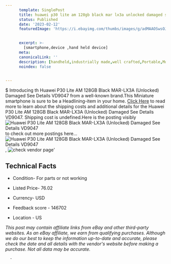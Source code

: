 ```yaml
---
      template: SinglePost
      title: huawei p30 lite am 128gb black mar lx3a unlocked damaged see details vd9047
      status: Published
      date: '2023-02-12'
      featuredImage: 'https://i.ebayimg.com/thumbs/images/g/adMAAOSwsOJjYdgn/s-l225.jpg'
       

      excerpt: >-
        [smartphone,device ,hand held device]
      meta:
      canonicalLink: ''
      description: [handheld,industrially made,well crafted,Portable,Mobile,Compact,Convenient,Lightweight,Maneuverable,Man-portable,Miniature,Carriable,Hand-held,Light,Holdable,Transportable,Mobile device,Pocket-sized,On-the-go,Wireless,Cordless,Compact size,Convenient size, smartphone,device ,hand held device]
      noindex: false
      

---
```

$
      Introducing th Huawei P30 Lite AM 128GB Black MAR-LX3A (Unlocked) Damaged See Details VD9047 from a well-known brand.This Miniature smartphone is sure to be a Headlining-item in your home. [Click Here](https://www.ebay.com/itm/304685256612?hash=item46f0a80fa4%3Ag%3AadMAAOSwsOJjYdgn&mkevt=1&mkcid=1&mkrid=711-53200-19255-0&campid=%253CePNCampaignId%253E&customid=%253CreferenceId%253E&toolid=10049) to read more to learn about the shipping costs and additional details for the Huawei P30 Lite AM 128GB Black MAR-LX3A (Unlocked) Damaged See Details VD9047. Shipping cost is undefined.Here is the posting visibly ![Huawei P30 Lite AM 128GB Black MAR-LX3A (Unlocked) Damaged See Details VD9047](https://i.ebayimg.com/thumbs/images/g/adMAAOSwsOJjYdgn/s-l225.jpg) to check out more postings here... ![Huawei P30 Lite AM 128GB Black MAR-LX3A (Unlocked) Damaged See Details VD9047](https://i.ebayimg.com/images/g/adMAAOSwsOJjYdgn/s-l1600.jpg), ![check vendor page](https://origin-galleryplus.ebayimg.com/ws/web/304685256612_2_0_1/225x225.jpg,https://origin-galleryplus.ebayimg.com/ws/web/304685256612_3_0_1/225x225.jpg,https://origin-galleryplus.ebayimg.com/ws/web/304685256612_4_0_1/225x225.jpg,https://origin-galleryplus.ebayimg.com/ws/web/304685256612_5_0_1/225x225.jpg,https://origin-galleryplus.ebayimg.com/ws/web/304685256612_6_0_1/225x225.jpg,https://origin-galleryplus.ebayimg.com/ws/web/304685256612_7_0_1/225x225.jpg)'

      

 ## Technical Facts 



     
      

 - Condition- For parts or not working 


      

 - Listed Price- 76.02 


      

 - Currency- USD 


      

 - Feedback score - 146702 


      

 - Location - US 


      
      

 *_This post may contain affiliate links from eBay and other third-party websites. As an eBay affiliate, we earn from qualifying purchases. Although we do our best to keep the information up-to-date and accurate, please check the date and all details with the vendor's website before making a purchase. Not all data may be accurate._*




      -
